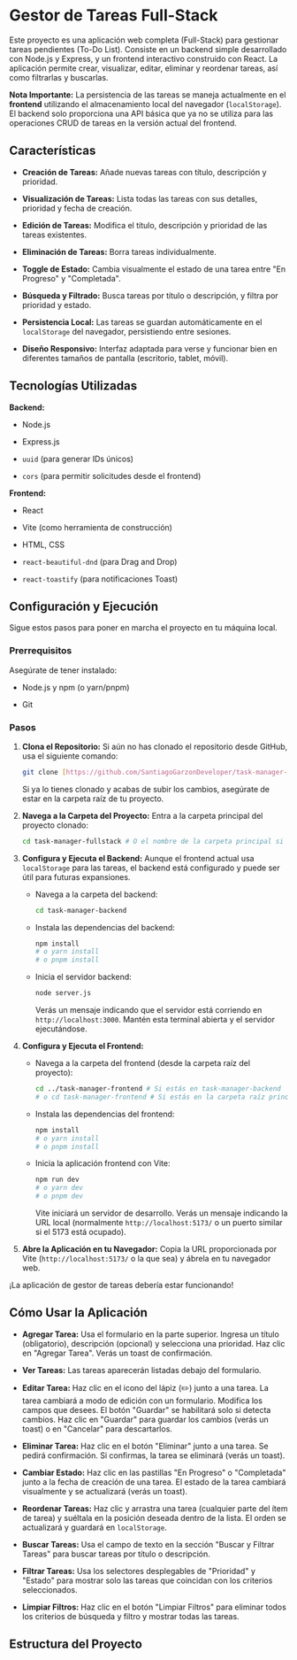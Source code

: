 # Gestor de Tareas Full-Stack

Este proyecto es una aplicación web completa (Full-Stack) para gestionar tareas pendientes (To-Do List). Consiste en un backend simple desarrollado con Node.js y Express, y un frontend interactivo construido con React. La aplicación permite crear, visualizar, editar, eliminar y reordenar tareas, así como filtrarlas y buscarlas.

**Nota Importante:** La persistencia de las tareas se maneja actualmente en el **frontend** utilizando el almacenamiento local del navegador (`localStorage`). El backend solo proporciona una API básica que ya no se utiliza para las operaciones CRUD de tareas en la versión actual del frontend.

## Características

* **Creación de Tareas:** Añade nuevas tareas con título, descripción y prioridad.

* **Visualización de Tareas:** Lista todas las tareas con sus detalles, prioridad y fecha de creación.

* **Edición de Tareas:** Modifica el título, descripción y prioridad de las tareas existentes.

* **Eliminación de Tareas:** Borra tareas individualmente.

* **Toggle de Estado:** Cambia visualmente el estado de una tarea entre "En Progreso" y "Completada".

* **Búsqueda y Filtrado:** Busca tareas por título o descripción, y filtra por prioridad y estado.

* **Persistencia Local:** Las tareas se guardan automáticamente en el `localStorage` del navegador, persistiendo entre sesiones.

* **Diseño Responsivo:** Interfaz adaptada para verse y funcionar bien en diferentes tamaños de pantalla (escritorio, tablet, móvil).

## Tecnologías Utilizadas

**Backend:**

* Node.js

* Express.js

* `uuid` (para generar IDs únicos)

* `cors` (para permitir solicitudes desde el frontend)

**Frontend:**

* React

* Vite (como herramienta de construcción)

* HTML, CSS

* `react-beautiful-dnd` (para Drag and Drop)

* `react-toastify` (para notificaciones Toast)

## Configuración y Ejecución

Sigue estos pasos para poner en marcha el proyecto en tu máquina local.

### Prerrequisitos

Asegúrate de tener instalado:

* Node.js y npm (o yarn/pnpm)

* Git

### Pasos

1.  **Clona el Repositorio:**
    Si aún no has clonado el repositorio desde GitHub, usa el siguiente comando:

    ```bash
    git clone [https://github.com/SantiagoGarzonDeveloper/task-manager-fullstack.git](https://github.com/SantiagoGarzonDeveloper/task-manager-fullstack.git)
    ```

    Si ya lo tienes clonado y acabas de subir los cambios, asegúrate de estar en la carpeta raíz de tu proyecto.

2.  **Navega a la Carpeta del Proyecto:**
    Entra a la carpeta principal del proyecto clonado:

    ```bash
    cd task-manager-fullstack # O el nombre de la carpeta principal si es diferente
    ```

3.  **Configura y Ejecuta el Backend:**
    Aunque el frontend actual usa `localStorage` para las tareas, el backend está configurado y puede ser útil para futuras expansiones.

    * Navega a la carpeta del backend:

        ```bash
        cd task-manager-backend
        ```

    * Instala las dependencias del backend:

        ```bash
        npm install
        # o yarn install
        # o pnpm install
        ```

    * Inicia el servidor backend:

        ```bash
        node server.js
        ```

        Verás un mensaje indicando que el servidor está corriendo en `http://localhost:3000`. Mantén esta terminal abierta y el servidor ejecutándose.

4.  **Configura y Ejecuta el Frontend:**

    * Navega a la carpeta del frontend (desde la carpeta raíz del proyecto):

        ```bash
        cd ../task-manager-frontend # Si estás en task-manager-backend
        # o cd task-manager-frontend # Si estás en la carpeta raíz principal
        ```

    * Instala las dependencias del frontend:

        ```bash
        npm install
        # o yarn install
        # o pnpm install
        ```

    * Inicia la aplicación frontend con Vite:

        ```bash
        npm run dev
        # o yarn dev
        # o pnpm dev
        ```

        Vite iniciará un servidor de desarrollo. Verás un mensaje indicando la URL local (normalmente `http://localhost:5173/` o un puerto similar si el 5173 está ocupado).

5.  **Abre la Aplicación en tu Navegador:**
    Copia la URL proporcionada por Vite (`http://localhost:5173/` o la que sea) y ábrela en tu navegador web.

¡La aplicación de gestor de tareas debería estar funcionando!

## Cómo Usar la Aplicación

* **Agregar Tarea:** Usa el formulario en la parte superior. Ingresa un título (obligatorio), descripción (opcional) y selecciona una prioridad. Haz clic en "Agregar Tarea". Verás un toast de confirmación.

* **Ver Tareas:** Las tareas aparecerán listadas debajo del formulario.

* **Editar Tarea:** Haz clic en el icono del lápiz (✏️) junto a una tarea. La tarea cambiará a modo de edición con un formulario. Modifica los campos que desees. El botón "Guardar" se habilitará solo si detecta cambios. Haz clic en "Guardar" para guardar los cambios (verás un toast) o en "Cancelar" para descartarlos.

* **Eliminar Tarea:** Haz clic en el botón "Eliminar" junto a una tarea. Se pedirá confirmación. Si confirmas, la tarea se eliminará (verás un toast).

* **Cambiar Estado:** Haz clic en las pastillas "En Progreso" o "Completada" junto a la fecha de creación de una tarea. El estado de la tarea cambiará visualmente y se actualizará (verás un toast).

* **Reordenar Tareas:** Haz clic y arrastra una tarea (cualquier parte del ítem de tarea) y suéltala en la posición deseada dentro de la lista. El orden se actualizará y guardará en `localStorage`.

* **Buscar Tareas:** Usa el campo de texto en la sección "Buscar y Filtrar Tareas" para buscar tareas por título o descripción.

* **Filtrar Tareas:** Usa los selectores desplegables de "Prioridad" y "Estado" para mostrar solo las tareas que coincidan con los criterios seleccionados.

* **Limpiar Filtros:** Haz clic en el botón "Limpiar Filtros" para eliminar todos los criterios de búsqueda y filtro y mostrar todas las tareas.

## Estructura del Proyecto
